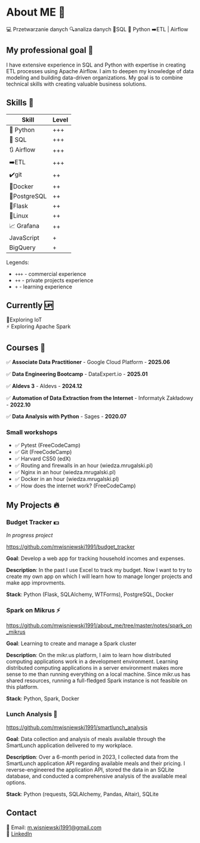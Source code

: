 # About ME  🙋
💻 Przetwarzanie danych 🔍analiza danych 🧮SQL 🐍 Python ➡️ETL | Airflow

## My professional goal 🎯
I have extensive experience in SQL and Python with expertise in creating ETL processes using Apache Airflow.
I aim to deepen my knowledge of data modeling and building data-driven organizations. My goal is to combine technical skills with creating valuable business solutions.

## Skills 🔨
| Skill        | Level |
| ----------   | ----- |
| 🐍 Python    | +++   |
| 🧮 SQL       | +++   |
| 🔃 Airflow   | +++   |
| ➡️ETL        | +++   |
| ✔️git        | ++    |
| 🐳Docker     | ++    |
| 🐘PostgreSQL | ++    |
| 📃Flask      | ++    |
| 🐧Linux      | ++    |
| 📈 Grafana   | ++    |
| JavaScript   | +     |
| BigQuery     | +     |




Legends:
- `+++` - commercial experience
- `++`  - private projects experience
- `+`   - learning experience

## Currently 🆙
📱Exploring IoT <br/>
⚡ Exploring Apache Spark 


## Courses 📂
 ✅ **Associate Data Practitioner** - Google Cloud Platform - **2025.06**

 ✅ **Data Engineering Bootcamp** - DataExpert.io - **2025.01**

 ✅ **AIdevs 3** - AIdevs - **2024.12** 

 ✅ **Automation of Data Extraction from the Internet** - Informatyk Zakładowy - **2022.10**

 ✅ **Data Analysis with Python** - Sages - **2020.07**  

### Small workshops
- ✅ Pytest (FreeCodeCamp)
- ✅ Git (FreeCodeCamp)
- ✅ Harvard CS50 (edX)
- ✅ Routing and firewalls in an hour (wiedza.mrugalski.pl)
- ✅ Nginx in an hour (wiedza.mrugalski.pl)
- ✅ Docker in an hour (wiedza.mrugalski.pl)
- ✅ How does the internet work? (FreeCodeCamp)


## My Projects 🔥

### Budget Tracker 💵
*In progress project*

https://github.com/mwisniewski1991/budget_tracker

**Goal**: Develop a web app for tracking household incomes and expenses.

**Description**: 
In the past I use Excel to track my budget. Now I want to try to create my own app on which I will learn how to manage longer projects and make app improvments.

**Stack**: Python (Flask, SQLAlchemy, WTForms), PostgreSQL, Docker


### Spark on Mikrus ⚡

https://github.com/mwisniewski1991/about_me/tree/master/notes/spark_on_mikrus

**Goal**: Learning to create and manage a Spark cluster

**Description**: 
On the mikr.us platform, I aim to learn how distributed computing applications work in a development environment. Learning distributed computing applications in a server environment makes more sense to me than running everything on a local machine. Since mikr.us has shared resources, running a full-fledged Spark instance is not feasible on this platform.

**Stack**: Python, Spark, Docker


### Lunch Analysis 🍎

https://github.com/mwisniewski1991/smartlunch_analysis

**Goal**: Data collection and analysis of meals available through the SmartLunch application delivered to my workplace.

**Description**: 
Over a 6-month period in 2023, I collected data from the SmartLunch application API regarding available meals and their pricing. I reverse-engineered the application API, stored the data in an SQLite database, and conducted a comprehensive analysis of the available meal options.

**Stack**: Python (requests, SQLAlchemy, Pandas, Altair), SQLite



## Contact 
📧 Email: m.wisniewski1991@gmail.com <br/>
🔗 [LinkedIn](https://www.linkedin.com/in/mwisniewski1991)
